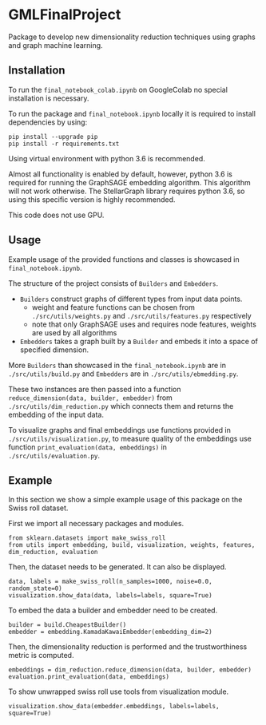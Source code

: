 # GMLFinalProject

Package to develop new dimensionality reduction techniques using graphs and graph machine learning.

## Installation

To run the `final_notebook_colab.ipynb` on GoogleColab no special installation is necessary.

To run the package and `final_notebook.ipynb` locally it is required to install dependencies by using:

```
pip install --upgrade pip
pip install -r requirements.txt
```

Using virtual environment with python 3.6 is recommended.

Almost all functionality is enabled by default, however, python 3.6 is required for running the GraphSAGE embedding algorithm. This algorithm will not work otherwise.
The StellarGraph library requires python 3.6, so using this specific version is highly recommended.

This code does not use GPU.

## Usage

Example usage of the provided functions and classes is showcased in `final_notebook.ipynb`.

The structure of the project consists of `Builders` and `Embedders`.

- `Builders` construct graphs of different types from input data points.
    - weight and feature functions can be chosen from `./src/utils/weights.py` and `./src/utils/features.py` respectively
    - note that only GraphSAGE uses and requires node features, weights are used by all algorithms
- `Embedders` takes a graph built by a `Builder` and embeds it into a space of specified dimension.

More `Builders` than showcased in the `final_notebook.ipynb` are in `./src/utils/build.py` and `Embedders` are in `./src/utils/ebmedding.py`.

These two instances are then passed into a function `reduce_dimension(data, builder, embedder)` from `./src/utils/dim_reduction.py` which connects them and returns the embedding of the input data.

To visualize graphs and final embeddings use functions provided in `./src/utils/visualization.py`, to measure quality of the embeddings use function `print_evaluation(data, embeddings)` in `./src/utils/evaluation.py`.

## Example

In this section we show a simple example usage of this package on the Swiss roll dataset.

First we import all necessary packages and modules.

```
from sklearn.datasets import make_swiss_roll
from utils import embedding, build, visualization, weights, features, dim_reduction, evaluation
```

Then, the dataset needs to be generated. It can also be displayed.

```
data, labels = make_swiss_roll(n_samples=1000, noise=0.0, random_state=0)
visualization.show_data(data, labels=labels, square=True)
```

To embed the data a builder and embedder need to be created.

```
builder = build.CheapestBuilder()
embedder = embedding.KamadaKawaiEmbedder(embedding_dim=2)
```

Then, the dimensionality reduction is performed and the trustworthiness metric is computed.

```
embeddings = dim_reduction.reduce_dimension(data, builder, embedder)
evaluation.print_evaluation(data, embeddings)
```

To show unwrapped swiss roll use tools from visualization module.

```
visualization.show_data(embedder.embeddings, labels=labels, square=True)
```
